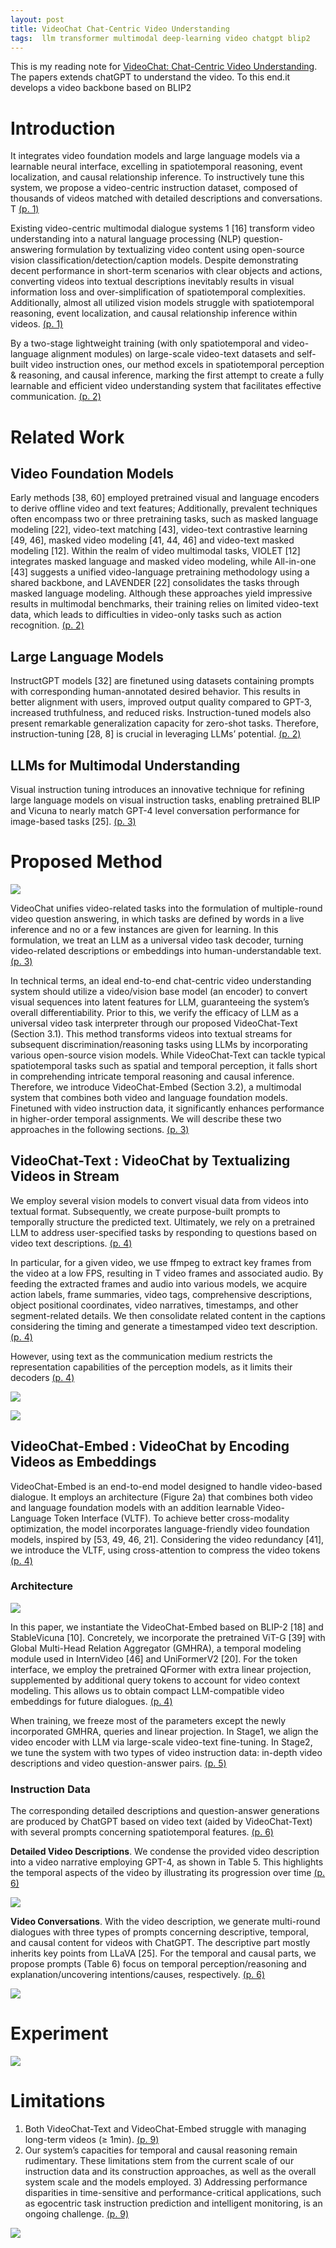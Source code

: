 ```yaml
---
layout: post
title: VideoChat Chat-Centric Video Understanding
tags:  llm transformer multimodal deep-learning video chatgpt blip2
---
```


This is my reading note for [VideoChat: Chat-Centric Video Understanding](https://github.com/OpenGVLab/Ask-Anything). The papers extends chatGPT to understand the video. To this end.it develops a video backbone based on BLIP2

# Introduction
It integrates video foundation models and large language models via a learnable neural interface, excelling in spatiotemporal reasoning, event localization, and causal relationship inference. To instructively tune this system, we propose a video-centric instruction dataset, composed of thousands of videos matched with detailed descriptions and conversations. T [(p. 1)](zotero://open-pdf/library/items/A3MCG7XZ?page=1&annotation=TKPIBSBB)

Existing video-centric multimodal dialogue systems 1 [16] transform video understanding into a natural language processing (NLP) question-answering formulation by textualizing video content using open-source vision classification/detection/caption models. Despite demonstrating decent performance in short-term scenarios with clear objects and actions, converting videos into textual descriptions inevitably results in visual information loss and over-simplification of spatiotemporal complexities. Additionally, almost all utilized vision models struggle with spatiotemporal reasoning, event localization, and causal relationship inference within videos. [(p. 1)](zotero://open-pdf/library/items/A3MCG7XZ?page=1&annotation=AFEKNDP7)

By a two-stage lightweight training (with only spatiotemporal and video-language alignment modules) on large-scale video-text datasets and self-built video instruction ones, our method excels in spatiotemporal perception & reasoning, and causal inference, marking the first attempt to create a fully learnable and efficient video understanding system that facilitates effective communication. [(p. 2)](zotero://open-pdf/library/items/A3MCG7XZ?page=2&annotation=4JDDHG2A)

# Related Work
## Video Foundation Models
Early methods [38, 60] employed pretrained visual and language encoders to derive offline video and text features; Additionally, prevalent techniques often encompass two or three pretraining tasks, such as masked language modeling [22], video-text matching [43], video-text contrastive learning [49, 46], masked video modeling [41, 44, 46] and video-text masked modeling [12]. Within the realm of video multimodal tasks, VIOLET [12] integrates masked language and masked video modeling, while All-in-one [43] suggests a unified video-language pretraining methodology using a shared backbone, and LAVENDER [22] consolidates the tasks through masked language modeling. Although these approaches yield impressive results in multimodal benchmarks, their training relies on limited video-text data, which leads to difficulties in video-only tasks such as action recognition. [(p. 2)](zotero://open-pdf/library/items/A3MCG7XZ?page=2&annotation=45X3WWCW)

## Large Language Models
InstructGPT models [32] are finetuned using datasets containing prompts with corresponding human-annotated desired behavior. This results in better alignment with users, improved output quality compared to GPT-3, increased truthfulness, and reduced risks. Instruction-tuned models also present remarkable generalization capacity for zero-shot tasks. Therefore, instruction-tuning [28, 8] is crucial in leveraging LLMs’ potential. [(p. 2)](zotero://open-pdf/library/items/A3MCG7XZ?page=2&annotation=2WXWGB8K)

## LLMs for Multimodal Understanding
Visual instruction tuning introduces an innovative technique for refining large language models on visual instruction tasks, enabling pretrained BLIP and Vicuna to nearly match GPT-4 level conversation performance for image-based tasks [25]. [(p. 3)](zotero://open-pdf/library/items/A3MCG7XZ?page=3&annotation=J6FBFXEZ)

# Proposed Method
![](https://raw.githubusercontent.com/zhangtemplar/zhangtemplar.github.io/master/uPic/liVideoChatChatCentricVideo2023-3-x103-y409.png) 

VideoChat unifies video-related tasks into the formulation of multiple-round video question answering, in which tasks are defined by words in a live inference and no or a few instances are given for learning.  In this formulation, we treat an LLM as a universal video task decoder, turning video-related descriptions or embeddings into human-understandable text. [(p. 3)](zotero://open-pdf/library/items/A3MCG7XZ?page=3&annotation=PEMSBQKN)

In technical terms, an ideal end-to-end chat-centric video understanding system should utilize a video/vision base model (an encoder) to convert visual sequences into latent features for LLM, guaranteeing the system’s overall differentiability. Prior to this, we verify the efficacy of LLM as a universal video task interpreter through our proposed VideoChat-Text (Section 3.1). This method transforms videos into textual streams for subsequent discrimination/reasoning tasks using LLMs by incorporating various open-source vision models. While VideoChat-Text can tackle typical spatiotemporal tasks such as spatial and temporal perception, it falls short in comprehending intricate temporal reasoning and causal inference. Therefore, we introduce VideoChat-Embed (Section 3.2), a multimodal system that combines both video and language foundation models. Finetuned with video instruction data, it significantly enhances performance in higher-order temporal assignments. We will describe these two approaches in the following sections. [(p. 3)](zotero://open-pdf/library/items/A3MCG7XZ?page=3&annotation=UC74I28L)

## VideoChat-Text : VideoChat by Textualizing Videos in Stream
We employ several vision models to convert visual data from videos into textual format. Subsequently, we create purpose-built prompts to temporally structure the predicted text. Ultimately, we rely on a pretrained LLM to address user-specified tasks by responding to questions based on video text descriptions. [(p. 4)](zotero://open-pdf/library/items/A3MCG7XZ?page=4&annotation=V9RAG2NG)

In particular, for a given video, we use ffmpeg to extract key frames from the video at a low FPS, resulting in T video frames and associated audio. By feeding the extracted frames and audio into various models, we acquire action labels, frame summaries, video tags, comprehensive descriptions, object positional coordinates, video narratives, timestamps, and other segment-related details. We then consolidate related content in the captions considering the timing and generate a timestamped video text description. [(p. 4)](zotero://open-pdf/library/items/A3MCG7XZ?page=4&annotation=L9R96SNR)

However, using text as the communication medium restricts the representation capabilities of the perception models, as it limits their decoders [(p. 4)](zotero://open-pdf/library/items/A3MCG7XZ?page=4&annotation=LQG26KXA)

![](https://raw.githubusercontent.com/zhangtemplar/zhangtemplar.github.io/master/uPic/liVideoChatChatCentricVideo2023-5-x105-y327.png) 

![](https://raw.githubusercontent.com/zhangtemplar/zhangtemplar.github.io/master/uPic/liVideoChatChatCentricVideo2023-5-x104-y144.png) 

## VideoChat-Embed : VideoChat by Encoding Videos as Embeddings
VideoChat-Embed is an end-to-end model designed to handle video-based dialogue. It employs an architecture (Figure 2a) that combines both video and language foundation models with an addition learnable Video-Language Token Interface (VLTF). To achieve better cross-modality optimization, the model incorporates language-friendly video foundation models, inspired by [53, 49, 46, 21].  Considering the video redundancy [41], we introduce the VLTF, using cross-attention to compress the video tokens [(p. 4)](zotero://open-pdf/library/items/A3MCG7XZ?page=4&annotation=22DDIV3A)

### Architecture
![](https://raw.githubusercontent.com/zhangtemplar/zhangtemplar.github.io/master/uPic/liVideoChatChatCentricVideo2023-6-x103-y575.png) 

In this paper, we instantiate the VideoChat-Embed based on BLIP-2 [18] and StableVicuna [10]. 
Concretely, we incorporate the pretrained ViT-G [39] with Global Multi-Head Relation Aggregator (GMHRA), a temporal modeling module used in InternVideo [46] and UniFormerV2 [20]. For the token interface, we employ the pretrained QFormer with extra linear projection, supplemented by additional query tokens to account for video context modeling. This allows us to obtain compact LLM-compatible video embeddings for future dialogues. [(p. 4)](zotero://open-pdf/library/items/A3MCG7XZ?page=4&annotation=TNKPXJ9H)

When training, we freeze most of the parameters except the newly incorporated GMHRA, queries and linear projection. In Stage1, we align the video encoder with LLM via large-scale video-text fine-tuning. In Stage2, we tune the system with two types of video instruction data: in-depth video descriptions and video question-answer pairs. [(p. 5)](zotero://open-pdf/library/items/A3MCG7XZ?page=5&annotation=JQJISBH8)

### Instruction Data
The corresponding detailed descriptions and question-answer generations are produced by ChatGPT based on video text (aided by VideoChat-Text) with several prompts concerning spatiotemporal features. [(p. 6)](zotero://open-pdf/library/items/A3MCG7XZ?page=6&annotation=NWF47TBK)

**Detailed Video Descriptions**. We condense the provided video description into a video narrative employing GPT-4, as shown in Table 5. This highlights the temporal aspects of the video by illustrating its progression over time [(p. 6)](zotero://open-pdf/library/items/A3MCG7XZ?page=6&annotation=2SF9DKHK)

![](https://raw.githubusercontent.com/zhangtemplar/zhangtemplar.github.io/master/uPic/liVideoChatChatCentricVideo2023-6-x105-y210.png) 

**Video Conversations**. With the video description, we generate multi-round dialogues with three types of prompts concerning descriptive, temporal, and causal content for videos with ChatGPT. 
The descriptive part mostly inherits key points from LLaVA [25]. For the temporal and causal parts, we propose prompts (Table 6) focus on temporal perception/reasoning and explanation/uncovering intentions/causes, respectively. [(p. 6)](zotero://open-pdf/library/items/A3MCG7XZ?page=6&annotation=GLU6YIRN)

![](https://raw.githubusercontent.com/zhangtemplar/zhangtemplar.github.io/master/uPic/liVideoChatChatCentricVideo2023-7-x100-y479.png) 

# Experiment
![](https://raw.githubusercontent.com/zhangtemplar/zhangtemplar.github.io/master/uPic/liVideoChatChatCentricVideo2023-8-x107-y314.png) 

# Limitations 
1) Both VideoChat-Text and VideoChat-Embed struggle with managing long-term videos (≥ 1min). [(p. 9)](zotero://open-pdf/library/items/A3MCG7XZ?page=9&annotation=W98EV3A3)
2) Our system’s capacities for temporal and causal reasoning remain rudimentary. These limitations stem from the current scale of our instruction data and its construction approaches, as well as the overall system scale and the models employed. 3) Addressing performance disparities in time-sensitive and performance-critical applications, such as egocentric task instruction prediction and intelligent monitoring, is an ongoing challenge. [(p. 9)](zotero://open-pdf/library/items/A3MCG7XZ?page=9&annotation=7SHZHG43)

![](https://raw.githubusercontent.com/zhangtemplar/zhangtemplar.github.io/master/uPic/liVideoChatChatCentricVideo2023-10-x104-y403.png) 
